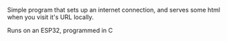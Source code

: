 Simple program that sets up an internet connection, and serves some html when you visit it's URL locally.

Runs on an ESP32, programmed in C
